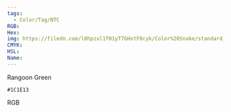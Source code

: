 ```yaml
---
tags:
  - Color/Tag/NTC
RGB:
Hex:
img: https://filedn.com/l0hpzxl1f01yT7GHxtF8cyk/Color%20Snake/standard_csv_to_svg/1C1E13.svg
CMYK:
HSL:
Name:
---
```

Rangoon Green
```palette
#1C1E13
```
RGB
